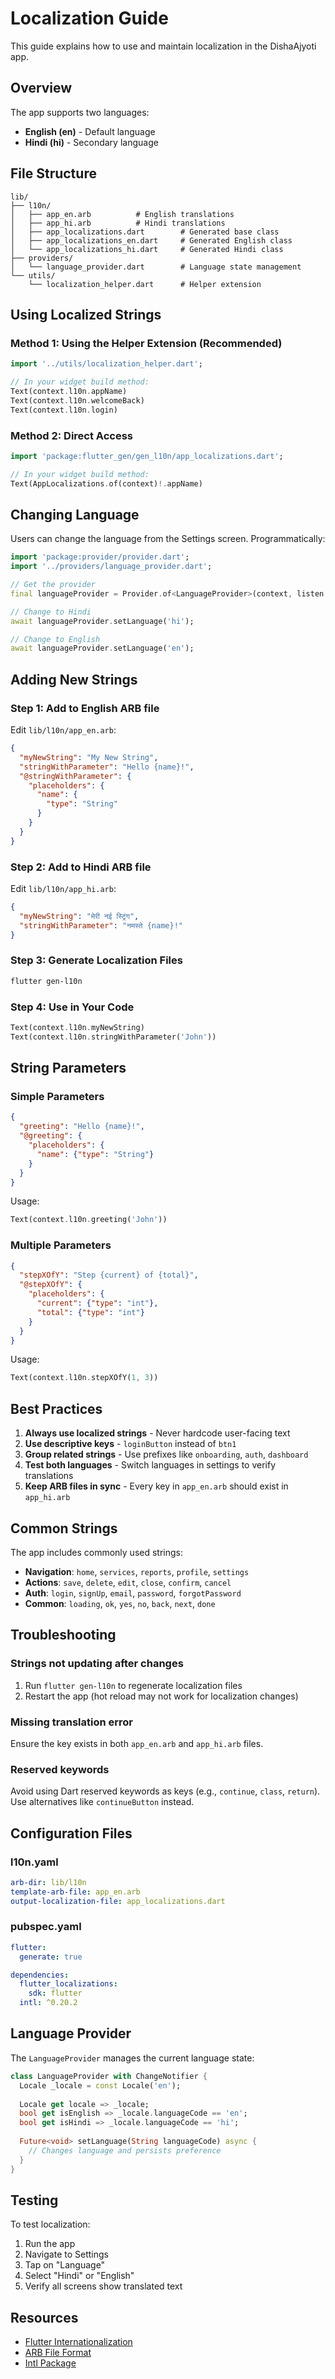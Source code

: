 # Localization Guide

This guide explains how to use and maintain localization in the DishaAjyoti app.

## Overview

The app supports two languages:
- **English (en)** - Default language
- **Hindi (hi)** - Secondary language

## File Structure

```
lib/
├── l10n/
│   ├── app_en.arb          # English translations
│   ├── app_hi.arb          # Hindi translations
│   ├── app_localizations.dart        # Generated base class
│   ├── app_localizations_en.dart     # Generated English class
│   └── app_localizations_hi.dart     # Generated Hindi class
├── providers/
│   └── language_provider.dart        # Language state management
└── utils/
    └── localization_helper.dart      # Helper extension
```

## Using Localized Strings

### Method 1: Using the Helper Extension (Recommended)

```dart
import '../utils/localization_helper.dart';

// In your widget build method:
Text(context.l10n.appName)
Text(context.l10n.welcomeBack)
Text(context.l10n.login)
```

### Method 2: Direct Access

```dart
import 'package:flutter_gen/gen_l10n/app_localizations.dart';

// In your widget build method:
Text(AppLocalizations.of(context)!.appName)
```

## Changing Language

Users can change the language from the Settings screen. Programmatically:

```dart
import 'package:provider/provider.dart';
import '../providers/language_provider.dart';

// Get the provider
final languageProvider = Provider.of<LanguageProvider>(context, listen: false);

// Change to Hindi
await languageProvider.setLanguage('hi');

// Change to English
await languageProvider.setLanguage('en');
```

## Adding New Strings

### Step 1: Add to English ARB file

Edit `lib/l10n/app_en.arb`:

```json
{
  "myNewString": "My New String",
  "stringWithParameter": "Hello {name}!",
  "@stringWithParameter": {
    "placeholders": {
      "name": {
        "type": "String"
      }
    }
  }
}
```

### Step 2: Add to Hindi ARB file

Edit `lib/l10n/app_hi.arb`:

```json
{
  "myNewString": "मेरी नई स्ट्रिंग",
  "stringWithParameter": "नमस्ते {name}!"
}
```

### Step 3: Generate Localization Files

```bash
flutter gen-l10n
```

### Step 4: Use in Your Code

```dart
Text(context.l10n.myNewString)
Text(context.l10n.stringWithParameter('John'))
```

## String Parameters

### Simple Parameters

```json
{
  "greeting": "Hello {name}!",
  "@greeting": {
    "placeholders": {
      "name": {"type": "String"}
    }
  }
}
```

Usage:
```dart
Text(context.l10n.greeting('John'))
```

### Multiple Parameters

```json
{
  "stepXOfY": "Step {current} of {total}",
  "@stepXOfY": {
    "placeholders": {
      "current": {"type": "int"},
      "total": {"type": "int"}
    }
  }
}
```

Usage:
```dart
Text(context.l10n.stepXOfY(1, 3))
```

## Best Practices

1. **Always use localized strings** - Never hardcode user-facing text
2. **Use descriptive keys** - `loginButton` instead of `btn1`
3. **Group related strings** - Use prefixes like `onboarding`, `auth`, `dashboard`
4. **Test both languages** - Switch languages in settings to verify translations
5. **Keep ARB files in sync** - Every key in `app_en.arb` should exist in `app_hi.arb`

## Common Strings

The app includes commonly used strings:

- **Navigation**: `home`, `services`, `reports`, `profile`, `settings`
- **Actions**: `save`, `delete`, `edit`, `close`, `confirm`, `cancel`
- **Auth**: `login`, `signUp`, `email`, `password`, `forgotPassword`
- **Common**: `loading`, `ok`, `yes`, `no`, `back`, `next`, `done`

## Troubleshooting

### Strings not updating after changes

1. Run `flutter gen-l10n` to regenerate localization files
2. Restart the app (hot reload may not work for localization changes)

### Missing translation error

Ensure the key exists in both `app_en.arb` and `app_hi.arb` files.

### Reserved keywords

Avoid using Dart reserved keywords as keys (e.g., `continue`, `class`, `return`). Use alternatives like `continueButton` instead.

## Configuration Files

### l10n.yaml

```yaml
arb-dir: lib/l10n
template-arb-file: app_en.arb
output-localization-file: app_localizations.dart
```

### pubspec.yaml

```yaml
flutter:
  generate: true

dependencies:
  flutter_localizations:
    sdk: flutter
  intl: ^0.20.2
```

## Language Provider

The `LanguageProvider` manages the current language state:

```dart
class LanguageProvider with ChangeNotifier {
  Locale _locale = const Locale('en');
  
  Locale get locale => _locale;
  bool get isEnglish => _locale.languageCode == 'en';
  bool get isHindi => _locale.languageCode == 'hi';
  
  Future<void> setLanguage(String languageCode) async {
    // Changes language and persists preference
  }
}
```

## Testing

To test localization:

1. Run the app
2. Navigate to Settings
3. Tap on "Language"
4. Select "Hindi" or "English"
5. Verify all screens show translated text

## Resources

- [Flutter Internationalization](https://docs.flutter.dev/development/accessibility-and-localization/internationalization)
- [ARB File Format](https://github.com/google/app-resource-bundle/wiki/ApplicationResourceBundleSpecification)
- [Intl Package](https://pub.dev/packages/intl)
